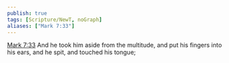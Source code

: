 ```yaml
---
publish: true
tags: [Scripture/NewT, noGraph]
aliases: ["Mark 7:33"]
---
```

[Mark 7:33](https://churchofjesuschrist.org/study/scriptures/nt/mark/7?lang=eng&id=p33#p33) And he took him aside from the multitude, and put his fingers into his ears, and he spit, and touched his tongue;
